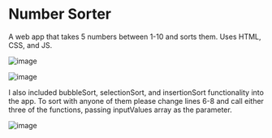 # Number Sorter
A web app that takes 5 numbers between 1-10 and sorts them. Uses HTML, CSS, and JS.

![image](https://github.com/kylehraja/NumberSorter/assets/140476247/7894a9e9-9fe0-477e-a7bf-a1992b39f888)

![image](https://github.com/kylehraja/NumberSorter/assets/140476247/ad77bc97-d1fb-4f7e-8833-e78188fbc6da)

I also included bubbleSort, selectionSort, and insertionSort functionality into the app. To sort with anyone of them
please change lines 6-8 and call either three of the functions, passing inputValues array as the parameter. 

![image](https://github.com/kylehraja/NumberSorter/assets/140476247/d81eadd8-ad22-401d-9e92-83a9867fef8b)
